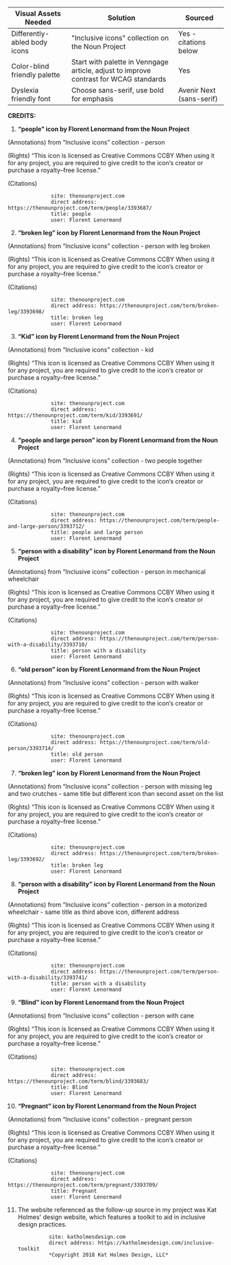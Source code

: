 | Visual Assets Needed         | Solution                                                                              | Sourced                  |
| ---------------------------- | ------------------------------------------------------------------------------------- | ------------------------ |
| Differently-abled body icons | "Inclusive icons" collection on the Noun Project                                      | Yes - citations below    |
| Color-blind friendly palette | Start with palette in Venngage article, adjust to improve contrast for WCAG standards | Yes                      |
| Dyslexia friendly font       | Choose sans-serif, use bold for emphasis                                              | Avenir Next (sans-serif) |

**CREDITS:**

1. **“people” icon by Florent Lenormand from the Noun Project**

(Annotations) from “Inclusive icons” collection - person

(Rights) “This icon is licensed as Creative Commons CCBY
When using it for any project, you are required to give credit to the icon‘s creator or purchase a royalty–free license.”

(Citations)

                  site: thenounproject.com
                  direct address: https://thenounproject.com/term/people/3393687/
                  title: people
                  user: Florent Lenormand


2. **“broken leg” icon by Florent Lenormand from the Noun Project**

(Annotations) from “Inclusive icons” collection - person with leg broken

(Rights) “This icon is licensed as Creative Commons CCBY
When using it for any project, you are required to give credit to the icon‘s creator or purchase a royalty–free license.”

(Citations)

                  site: thenounproject.com
                  direct address: https://thenounproject.com/term/broken-leg/3393698/
                  title: broken leg
                  user: Florent Lenormand


3. **“Kid” icon by Florent Lenormand from the Noun Project**

(Annotations) from “Inclusive icons” collection - kid

(Rights) “This icon is licensed as Creative Commons CCBY
When using it for any project, you are required to give credit to the icon‘s creator or purchase a royalty–free license.”

(Citations)

                  site: thenounproject.com
                  direct address: https://thenounproject.com/term/kid/3393691/
                  title: kid
                  user: Florent Lenormand


4. **“people and large person” icon by Florent Lenormand from the Noun Project**

(Annotations) from “Inclusive icons” collection - two people together

(Rights) “This icon is licensed as Creative Commons CCBY
When using it for any project, you are required to give credit to the icon‘s creator or purchase a royalty–free license.”

(Citations)

                  site: thenounproject.com
                  direct address: https://thenounproject.com/term/people-and-large-person/3393712/
                  title: people and large person
                  user: Florent Lenormand


5. **“person with a disability” icon by Florent Lenormand from the Noun Project**

(Annotations) from “Inclusive icons” collection - person in mechanical wheelchair

(Rights) “This icon is licensed as Creative Commons CCBY
When using it for any project, you are required to give credit to the icon‘s creator or purchase a royalty–free license.”

(Citations)

                  site: thenounproject.com
                  direct address: https://thenounproject.com/term/person-with-a-disability/3393710/
                  title: person with a disability
                  user: Florent Lenormand


6. **“old person” icon by Florent Lenormand from the Noun Project**

(Annotations) from “Inclusive icons” collection - person with walker

(Rights) “This icon is licensed as Creative Commons CCBY
When using it for any project, you are required to give credit to the icon‘s creator or purchase a royalty–free license.”

(Citations)

                  site: thenounproject.com
                  direct address: https://thenounproject.com/term/old-person/3393714/
                  title: old person
                  user: Florent Lenormand


7. **“broken leg” icon by Florent Lenormand from the Noun Project**

(Annotations) from “Inclusive icons” collection - person with missing leg and two crutches - same title but different icon than second asset on the list

(Rights) “This icon is licensed as Creative Commons CCBY
When using it for any project, you are required to give credit to the icon‘s creator or purchase a royalty–free license.”

(Citations)       

                  site: thenounproject.com
                  direct address: https://thenounproject.com/term/broken-leg/3393692/
                  title: broken leg
                  user: Florent Lenormand


8. **“person with a disability” icon by Florent Lenormand from the Noun Project**

(Annotations) from “Inclusive icons” collection - person in a motorized wheelchair - same title as third above icon, different address

(Rights) “This icon is licensed as Creative Commons CCBY
When using it for any project, you are required to give credit to the icon‘s creator or purchase a royalty–free license.”

(Citations)

                  site: thenounproject.com
                  direct address: https://thenounproject.com/term/person-with-a-disability/3393741/
                  title: person with a disability
                  user: Florent Lenormand


9. **“Blind” icon by Florent Lenormand from the Noun Project**

(Annotations) from “Inclusive icons” collection - person with cane

(Rights) “This icon is licensed as Creative Commons CCBY
When using it for any project, you are required to give credit to the icon‘s creator or purchase a royalty–free license.”

(Citations)

                  site: thenounproject.com
                  direct address: https://thenounproject.com/term/blind/3393683/
                  title: Blind
                  user: Florent Lenormand


10. **“Pregnant” icon by Florent Lenormand from the Noun Project**

(Annotations) from “Inclusive icons” collection - pregnant person

(Rights) “This icon is licensed as Creative Commons CCBY
When using it for any project, you are required to give credit to the icon‘s creator or purchase a royalty–free license.”

(Citations)

                  site: thenounproject.com
                  direct address: https://thenounproject.com/term/pregnant/3393709/
                  title: Pregnant
                  user: Florent Lenormand

11. The website referenced as the follow-up source in my project was Kat Holmes' design website, which features a toolkit to aid in inclusive design practices. 

                  site: katholmesdesign.com
                  direct address: https://katholmesdesign.com/inclusive-toolkit
                  *Copyright 2018 Kat Holmes Design, LLC*
